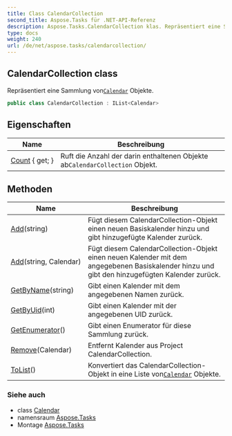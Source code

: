 ```yaml
---
title: Class CalendarCollection
second_title: Aspose.Tasks für .NET-API-Referenz
description: Aspose.Tasks.CalendarCollection klas. Repräsentiert eine Sammlung vonCalendar Objekte.
type: docs
weight: 240
url: /de/net/aspose.tasks/calendarcollection/
---
```

## CalendarCollection class

Repräsentiert eine Sammlung von[`Calendar`](../calendar/) Objekte.

```csharp
public class CalendarCollection : IList<Calendar>
```

## Eigenschaften

| Name | Beschreibung |
| --- | --- |
| [Count](../../aspose.tasks/calendarcollection/count/) { get; } | Ruft die Anzahl der darin enthaltenen Objekte ab`CalendarCollection` Objekt. |

## Methoden

| Name | Beschreibung |
| --- | --- |
| [Add](../../aspose.tasks/calendarcollection/add/#add)(string) | Fügt diesem CalendarCollection-Objekt einen neuen Basiskalender hinzu und gibt hinzugefügte Kalender zurück. |
| [Add](../../aspose.tasks/calendarcollection/add/#add_1)(string, Calendar) | Fügt diesem CalendarCollection-Objekt einen neuen Kalender mit dem angegebenen Basiskalender hinzu und gibt den hinzugefügten Kalender zurück. |
| [GetByName](../../aspose.tasks/calendarcollection/getbyname/)(string) | Gibt einen Kalender mit dem angegebenen Namen zurück. |
| [GetByUid](../../aspose.tasks/calendarcollection/getbyuid/)(int) | Gibt einen Kalender mit der angegebenen UID zurück. |
| [GetEnumerator](../../aspose.tasks/calendarcollection/getenumerator/)() | Gibt einen Enumerator für diese Sammlung zurück. |
| [Remove](../../aspose.tasks/calendarcollection/remove/)(Calendar) | Entfernt Kalender aus Project CalendarCollection. |
| [ToList](../../aspose.tasks/calendarcollection/tolist/)() | Konvertiert das CalendarCollection-Objekt in eine Liste von[`Calendar`](../calendar/) Objekte. |

### Siehe auch

* class [Calendar](../calendar/)
* namensraum [Aspose.Tasks](../../aspose.tasks/)
* Montage [Aspose.Tasks](../../)


